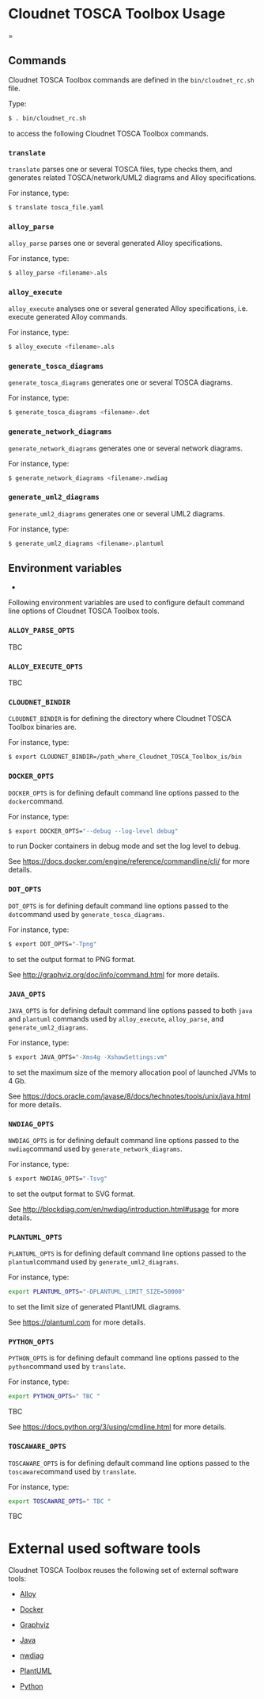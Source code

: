 # Cloudnet TOSCA Toolbox Usage
=

## Commands

Cloudnet TOSCA Toolbox commands are defined in the ```bin/cloudnet_rc.sh``` file.

Type:

```sh
$ . bin/cloudnet_rc.sh
```

to access the following Cloudnet TOSCA Toolbox commands.

### ```translate```

```translate``` parses one or several TOSCA files, type checks them, and generates related TOSCA/network/UML2 diagrams and Alloy specifications.

For instance, type:

```sh
$ translate tosca_file.yaml
```

### ```alloy_parse```

```alloy_parse``` parses one or several generated Alloy specifications.

For instance, type:

```sh
$ alloy_parse <filename>.als
```

### ```alloy_execute```

```alloy_execute``` analyses one or several generated Alloy specifications, i.e. execute generated Alloy commands.

For instance, type:

```sh
$ alloy_execute <filename>.als
```

### ```generate_tosca_diagrams```

```generate_tosca_diagrams``` generates one or several TOSCA diagrams.

For instance, type:

```sh
$ generate_tosca_diagrams <filename>.dot
```

### ```generate_network_diagrams```

```generate_network_diagrams``` generates one or several network diagrams.

For instance, type:

```sh
$ generate_network_diagrams <filename>.nwdiag
```

### ```generate_uml2_diagrams```

```generate_uml2_diagrams``` generates one or several UML2 diagrams.

For instance, type:

```sh
$ generate_uml2_diagrams <filename>.plantuml
```

## Environment variables
-

Following environment variables are used to configure default command line options of Cloudnet TOSCA Toolbox tools.

### ```ALLOY_PARSE_OPTS```

TBC

### ```ALLOY_EXECUTE_OPTS```

TBC

### ```CLOUDNET_BINDIR```

```CLOUDNET_BINDIR``` is for defining the directory where Cloudnet TOSCA Toolbox binaries are.

For instance, type:
```sh
$ export CLOUDNET_BINDIR=/path_where_Cloudnet_TOSCA_Toolbox_is/bin
```

### ```DOCKER_OPTS```

```DOCKER_OPTS``` is for defining default command line options passed to the ```docker```command.

For instance, type:
```sh
$ export DOCKER_OPTS="--debug --log-level debug"
```
to run Docker containers in debug mode and set the log level to debug.

See https://docs.docker.com/engine/reference/commandline/cli/ for more details.

### ```DOT_OPTS```

```DOT_OPTS``` is for defining default command line options passed to the ```dot```command used by ```generate_tosca_diagrams```.

For instance, type:
```sh
$ export DOT_OPTS="-Tpng"
```

to set the output format to PNG format.

See
http://graphviz.org/doc/info/command.html for more details.

### ```JAVA_OPTS```

```JAVA_OPTS``` is for defining default command line options passed to both ```java``` and ```plantuml``` commands used by
 ```alloy_execute```, ```alloy_parse```, and ```generate_uml2_diagrams```.

For instance, type:
```sh
$ export JAVA_OPTS="-Xms4g -XshowSettings:vm"
```
to set the maximum size of the memory allocation pool of launched JVMs to 4 Gb.

See
https://docs.oracle.com/javase/8/docs/technotes/tools/unix/java.html for more details.

### ```NWDIAG_OPTS```

```NWDIAG_OPTS``` is for defining default command line options passed to the ```nwdiag```command used by ```generate_network_diagrams```.

For instance, type:
```sh
$ export NWDIAG_OPTS="-Tsvg"
```

to set the output format to SVG format.

See
http://blockdiag.com/en/nwdiag/introduction.html#usage for more details.

### ```PLANTUML_OPTS```

```PLANTUML_OPTS``` is for defining default command line options passed to the ```plantuml```command used by ```generate_uml2_diagrams```.

For instance, type:
```sh
export PLANTUML_OPTS="-DPLANTUML_LIMIT_SIZE=50000"
```

to set the limit size of generated PlantUML diagrams.

See
https://plantuml.com for more details.

### ```PYTHON_OPTS```

```PYTHON_OPTS``` is for defining default command line options passed to the ```python```command used by ```translate```.

For instance, type:
```sh
export PYTHON_OPTS=" TBC "
```

TBC

See https://docs.python.org/3/using/cmdline.html for more details.

### ```TOSCAWARE_OPTS```

```TOSCAWARE_OPTS``` is for defining default command line options passed to the ```toscaware```command used by ```translate```.

For instance, type:
```sh
export TOSCAWARE_OPTS=" TBC "
```

TBC

# External used software tools

Cloudnet TOSCA Toolbox reuses the following set of external software tools:

* [Alloy](https://alloytools.org)

* [Docker](https://www.docker.com)

* [Graphviz](http://graphviz.org)

* [Java](https://www.java.com)

* [nwdiag](http://blockdiag.com/en/nwdiag/)

* [PlantUML](https://plantuml.com)

* [Python](https://www.python.org)
